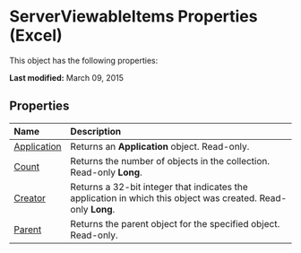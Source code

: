 
# ServerViewableItems Properties (Excel)
This object has the following properties:

 **Last modified:** March 09, 2015


## Properties



|**Name**|**Description**|
|:-----|:-----|
| [Application](60cd4946-d68a-cf52-754e-41c325c756fe.md)|Returns an  **Application** object. Read-only.|
| [Count](4a26873e-49cd-ad71-a96a-d5f40e51f31c.md)|Returns the number of objects in the collection. Read-only  **Long**.|
| [Creator](ebc56118-1d24-45ee-b2a1-2fc59095a4e7.md)|Returns a 32-bit integer that indicates the application in which this object was created. Read-only  **Long**.|
| [Parent](a65da6d1-74ef-ffef-8205-6e6a7588e31b.md)|Returns the parent object for the specified object. Read-only.|
